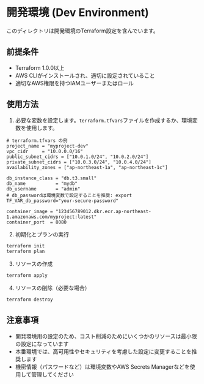 # 開発環境 (Dev Environment)

このディレクトリは開発環境のTerraform設定を含んでいます。

## 前提条件

- Terraform 1.0.0以上
- AWS CLIがインストールされ、適切に設定されていること
- 適切なAWS権限を持つIAMユーザーまたはロール

## 使用方法

1. 必要な変数を設定します。`terraform.tfvars`ファイルを作成するか、環境変数を使用します。

```hcl
# terraform.tfvars の例
project_name = "myproject-dev"
vpc_cidr     = "10.0.0.0/16"
public_subnet_cidrs = ["10.0.1.0/24", "10.0.2.0/24"]
private_subnet_cidrs = ["10.0.3.0/24", "10.0.4.0/24"]
availability_zones = ["ap-northeast-1a", "ap-northeast-1c"]

db_instance_class = "db.t3.small"
db_name           = "mydb"
db_username       = "admin"
# db_passwordは環境変数で設定することを推奨: export TF_VAR_db_password="your-secure-password"

container_image = "123456789012.dkr.ecr.ap-northeast-1.amazonaws.com/myproject:latest"
container_port  = 8080
```

2. 初期化とプランの実行

```bash
terraform init
terraform plan
```

3. リソースの作成

```bash
terraform apply
```

4. リソースの削除（必要な場合）

```bash
terraform destroy
```

## 注意事項

- 開発環境用の設定のため、コスト削減のためにいくつかのリソースは最小限の設定になっています
- 本番環境では、高可用性やセキュリティを考慮した設定に変更することを推奨します
- 機密情報（パスワードなど）は環境変数やAWS Secrets Managerなどを使用して管理してください